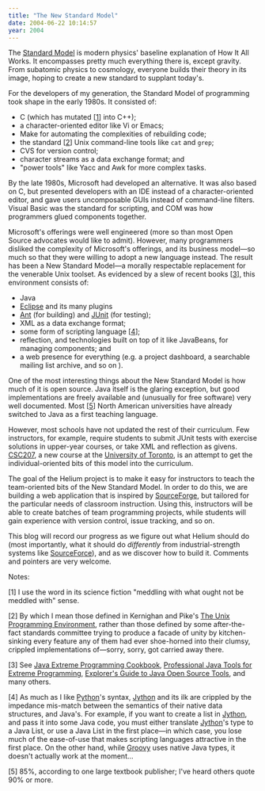 ```yaml
---
title: "The New Standard Model"
date: 2004-06-22 10:14:57
year: 2004
---
```

The
<a href="http://particleadventure.org/particleadventure/frameless/standard_model.html">Standard Model</a>
is modern physics' baseline explanation of How It All Works.
It encompasses pretty much everything there is, except gravity.  From
subatomic physics to cosmology, everyone builds their theory in its
image, hoping to create a new standard to supplant today's.

For the developers of my generation, the Standard Model of
programming took shape in the early 1980s.  It consisted of:
<ul>
  <li>C (which has mutated [<a href="#1">1</a>] into C++);</li>
  <li>a character-oriented editor like Vi or Emacs;</li>
  <li>Make for automating the complexities of rebuilding code;</li>
  <li>the standard [<a href="#2">2</a>] Unix command-line tools like
<code>cat</code> and <code>grep</code>;</li>
  <li>CVS for version control;</li>
  <li>character streams as a data exchange format; and</li>
  <li>"power tools" like Yacc and Awk for more complex tasks.</li>
</ul>
By the late 1980s, Microsoft had developed an alternative.  It was
also based on C, but presented developers with an IDE instead of a
character-oriented editor, and gave users uncomposable GUIs instead of
command-line filters.  Visual Basic was the standard for scripting,
and COM was how programmers glued components together.

Microsoft's offerings were well engineered (more so than most Open
Source advocates would like to admit). However, many programmers
disliked the complexity of Microsoft's offerings, and its business
model—so much so that they were willing to adopt a new language
instead.  The result has been a New Standard Model—a morally
respectable replacement for the venerable Unix toolset.  As evidenced
by a slew of recent books [<a href="#3">3</a>], this environment consists
of:
<ul>
  <li>Java</li>
  <li><a href="http://www.eclipse.org">Eclipse</a> and its many plugins</li>
  <li><a href="http://ant.apache.org">Ant</a> (for building) and
<a href="http://www.junit.org">JUnit</a> (for testing);</li>
  <li>XML as a data exchange format;</li>
  <li>some form of scripting language [<a href="#4">4</a>];</li>
  <li>reflection, and technologies built on top of it like JavaBeans, for managing components; and</li>
  <li>a web presence for everything (e.g. a project dashboard, a searchable mailing list archive, and so on
).</li>
</ul>
One of the most interesting things about the New Standard Model is
how much of it is open source.  Java itself is the glaring exception,
but good implementations are freely available and (unusually for free
software) very well documented.  Most [<a href="#5">5</a>] North American
universities have already switched to Java as a first teaching language.

However, most schools have not updated the rest of their curriculum.
Few instructors, for example, require students to submit JUnit tests
with exercise solutions in upper-year courses, or take XML and
reflection as givens.  <a href="http://www.cs.utoronto.ca/~csc207h">CSC207</a>, a new course at
the <a href="http://www.cs.utoronto.ca">University of Toronto</a>, is
an attempt to get the individual-oriented bits of this model into the
curriculum.

The goal of the Helium project is
to make it easy for instructors to
teach the team-oriented bits of the New Standard Model.
In order to do this, we are building a web application that is
inspired by <a href="http://www.sf.net">SourceForge</a>,
but tailored for the particular needs of classroom instruction.
Using this, instructors will be able to create batches of team
programming projects, while students will gain experience with
version control, issue tracking, and so on.

This
blog will record our progress as we figure out what Helium should do (most
importantly, what it should do <em>differently</em> from
industrial-strength systems like <a href="http://www.sf.net">SourceForce</a>), and as we discover how to
build it.  Comments and pointers are very welcome.

Notes:

[<a name="1"></a>1] I use the word in its science fiction "meddling
with what ought not be meddled with" sense.

[<a name="2"></a>2] By which I mean those defined in Kernighan and
Pike's <a href="http://www.amazon.com/exec/obidos/tg/detail/-/013937681X">The
Unix Programming Environment</a>, rather than those defined by
some after-the-fact standards committee trying to produce a facade of
unity by kitchen-sinking every feature any of them had ever
shoe-horned into their clumsy, crippled implementations of—sorry,
sorry, got carried away there.

[<a name="3"></a>3] See <a href="http://www.amazon.com/exec/obidos/tg/detail/-/0596003870">Java
Extreme Programming Cookbook</a>, <a href="http://www.amazon.com/exec/obidos/tg/detail/-/0764556177">Professional
Java Tools for Extreme Programming</a>, <a href="http://www.amazon.com/exec/obidos/tg/detail/-/1932394192">Explorer's
Guide to Java Open Source Tools</a>, and many others.

[<a name="4"></a>4] As much as I like <a href="http://www.python.org">Python</a>'s syntax, <a href="http://www.jython.org/">Jython</a> and its ilk are crippled by
the impedance mis-match between the semantics of their native data
structures, and Java's.  For example, if you want to create a list in
<a href="http://www.jython.org/">Jython</a>, and pass it into some
Java code, you must either translate <a href="http://www.jython.org/">Jython</a>'s type to a Java List, or use
a Java List in the first place—in which case, you lose much of the
ease-of-use that makes scripting languages attractive in the first
place.  On the other hand, while <a href="http://groovy.codehaus.org/">Groovy</a> uses native Java types,
it doesn't actually work at the moment…

[<a name="5"></a>5] 85%, according to one large textbook publisher;
I've heard others quote 90% or more.
